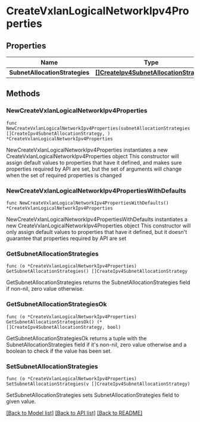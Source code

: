 # CreateVxlanLogicalNetworkIpv4Properties

## Properties

Name | Type | Description | Notes
------------ | ------------- | ------------- | -------------
**SubnetAllocationStrategies** | [**[]CreateIpv4SubnetAllocationStrategy**](CreateIpv4SubnetAllocationStrategy.md) |  | 

## Methods

### NewCreateVxlanLogicalNetworkIpv4Properties

`func NewCreateVxlanLogicalNetworkIpv4Properties(subnetAllocationStrategies []CreateIpv4SubnetAllocationStrategy, ) *CreateVxlanLogicalNetworkIpv4Properties`

NewCreateVxlanLogicalNetworkIpv4Properties instantiates a new CreateVxlanLogicalNetworkIpv4Properties object
This constructor will assign default values to properties that have it defined,
and makes sure properties required by API are set, but the set of arguments
will change when the set of required properties is changed

### NewCreateVxlanLogicalNetworkIpv4PropertiesWithDefaults

`func NewCreateVxlanLogicalNetworkIpv4PropertiesWithDefaults() *CreateVxlanLogicalNetworkIpv4Properties`

NewCreateVxlanLogicalNetworkIpv4PropertiesWithDefaults instantiates a new CreateVxlanLogicalNetworkIpv4Properties object
This constructor will only assign default values to properties that have it defined,
but it doesn't guarantee that properties required by API are set

### GetSubnetAllocationStrategies

`func (o *CreateVxlanLogicalNetworkIpv4Properties) GetSubnetAllocationStrategies() []CreateIpv4SubnetAllocationStrategy`

GetSubnetAllocationStrategies returns the SubnetAllocationStrategies field if non-nil, zero value otherwise.

### GetSubnetAllocationStrategiesOk

`func (o *CreateVxlanLogicalNetworkIpv4Properties) GetSubnetAllocationStrategiesOk() (*[]CreateIpv4SubnetAllocationStrategy, bool)`

GetSubnetAllocationStrategiesOk returns a tuple with the SubnetAllocationStrategies field if it's non-nil, zero value otherwise
and a boolean to check if the value has been set.

### SetSubnetAllocationStrategies

`func (o *CreateVxlanLogicalNetworkIpv4Properties) SetSubnetAllocationStrategies(v []CreateIpv4SubnetAllocationStrategy)`

SetSubnetAllocationStrategies sets SubnetAllocationStrategies field to given value.



[[Back to Model list]](../README.md#documentation-for-models) [[Back to API list]](../README.md#documentation-for-api-endpoints) [[Back to README]](../README.md)


